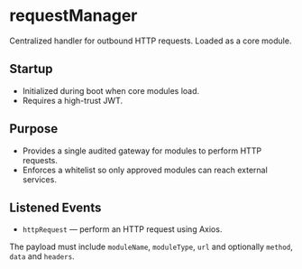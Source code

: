 # requestManager

Centralized handler for outbound HTTP requests. Loaded as a core module.

## Startup
- Initialized during boot when core modules load.
- Requires a high-trust JWT.

## Purpose
- Provides a single audited gateway for modules to perform HTTP requests.
- Enforces a whitelist so only approved modules can reach external services.

## Listened Events
- `httpRequest` — perform an HTTP request using Axios.

The payload must include `moduleName`, `moduleType`, `url` and optionally `method`, `data` and `headers`.